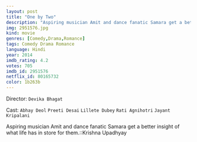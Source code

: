 ```yaml
---
layout: post
title: "One by Two"
description: "Aspiring musician Amit and dance fanatic Samara get a better insight of what life has in store for them.::Krishna Upadhyay.."
img: 2951576.jpg
kind: movie
genres: [Comedy,Drama,Romance]
tags: Comedy Drama Romance 
language: Hindi
year: 2014
imdb_rating: 4.2
votes: 705
imdb_id: 2951576
netflix_id: 80165732
color: 1b263b
---
```

Director: `Devika Bhagat`  

Cast: `Abhay Deol` `Preeti Desai` `Lillete Dubey` `Rati Agnihotri` `Jayant Kripalani` 

Aspiring musician Amit and dance fanatic Samara get a better insight of what life has in store for them.::Krishna Upadhyay